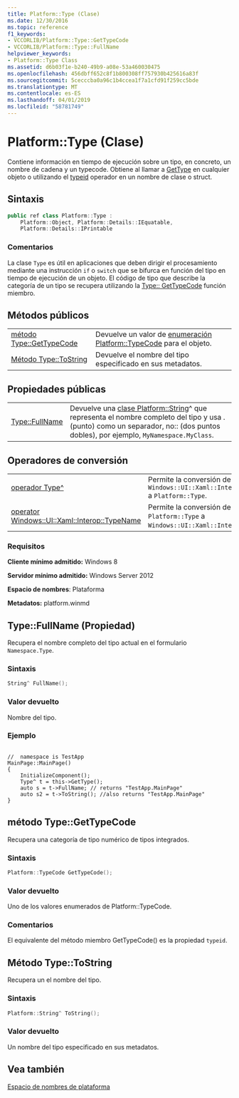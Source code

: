 ```yaml
---
title: Platform::Type (Clase)
ms.date: 12/30/2016
ms.topic: reference
f1_keywords:
- VCCORLIB/Platform::Type::GetTypeCode
- VCCORLIB/Platform::Type::FullName
helpviewer_keywords:
- Platform::Type Class
ms.assetid: d6b03f1e-b240-49b9-a08e-53a460030475
ms.openlocfilehash: 456dbff652c8f1b800308ff757930b425616a83f
ms.sourcegitcommit: 5cecccba0a96c1b4ccea1f7a1cfd91f259cc5bde
ms.translationtype: MT
ms.contentlocale: es-ES
ms.lasthandoff: 04/01/2019
ms.locfileid: "58781749"
---
```

# <a name="platformtype-class"></a>Platform::Type (Clase)

Contiene información en tiempo de ejecución sobre un tipo, en concreto, un nombre de cadena y un typecode. Obtiene al llamar a [GetType](../cppcx/platform-object-class.md#gettype) en cualquier objeto o utilizando el [typeid](../extensions/typeid-cpp-component-extensions.md) operador en un nombre de clase o struct.

## <a name="syntax"></a>Sintaxis

```cpp
public ref class Platform::Type :
    Platform::Object, Platform::Details::IEquatable,
    Platform::Details::IPrintable
```

### <a name="remarks"></a>Comentarios

La clase `Type` es útil en aplicaciones que deben dirigir el procesamiento mediante una instrucción `if` o `switch` que se bifurca en función del tipo en tiempo de ejecución de un objeto. El código de tipo que describe la categoría de un tipo se recupera utilizando la [Type:: GetTypeCode](#gettypecode) función miembro.

## <a name="public-methods"></a>Métodos públicos

|||
|-|-|
|[método Type::GetTypeCode](#gettypecode)|Devuelve un valor de [enumeración Platform::TypeCode](../cppcx/platform-typecode-enumeration.md) para el objeto.|
|[Método Type::ToString](#tostring)|Devuelve el nombre del tipo especificado en sus metadatos.|

## <a name="public-properties"></a>Propiedades públicas

|||
|-|-|
|[Type::FullName](#fullname)|Devuelve una [clase Platform::String](../cppcx/platform-string-class.md)^ que representa el nombre completo del tipo y usa . (punto) como un separador, no:: (dos puntos dobles), por ejemplo, `MyNamespace.MyClass`.|

## <a name="conversion-operators"></a>Operadores de conversión

|||
|-|-|
|[operador Type^](../cppcx/operator-type-hat.md)|Permite la conversión de `Windows::UI::Xaml::Interop::TypeName` a `Platform::Type`.|
|[operator Windows::UI::Xaml::Interop::TypeName](../cppcx/operator-windows-ui-xaml-interop-typename.md)|Permite la conversión de `Platform::Type` a `Windows::UI::Xaml::Interop::TypeName`.|

### <a name="requirements"></a>Requisitos

**Cliente mínimo admitido:** Windows 8

**Servidor mínimo admitido:** Windows Server 2012

**Espacio de nombres**: Plataforma

**Metadatos:** platform.winmd

## <a name="fullname"></a> Type::FullName (Propiedad)

Recupera el nombre completo del tipo actual en el formulario `Namespace.Type`.

### <a name="syntax"></a>Sintaxis

```cpp
String^ FullName();
```

### <a name="return-value"></a>Valor devuelto

Nombre del tipo.
### <a name="example"></a>Ejemplo

```

//  namespace is TestApp
MainPage::MainPage()
{
    InitializeComponent();
    Type^ t = this->GetType();
    auto s = t->FullName; // returns "TestApp.MainPage"
    auto s2 = t->ToString(); //also returns "TestApp.MainPage"
}
```

## <a name="gettypecode"></a> método Type::GetTypeCode

Recupera una categoría de tipo numérico de tipos integrados.

### <a name="syntax"></a>Sintaxis

```cpp
Platform::TypeCode GetTypeCode();
```

### <a name="return-value"></a>Valor devuelto

Uno de los valores enumerados de Platform::TypeCode.

### <a name="remarks"></a>Comentarios

El equivalente del método miembro GetTypeCode() es la propiedad `typeid`.

## <a name="tostring"></a> Método Type::ToString

Recupera un el nombre del tipo.

### <a name="syntax"></a>Sintaxis

```cpp
Platform::String^ ToString();
```

### <a name="return-value"></a>Valor devuelto

Un nombre del tipo especificado en sus metadatos.

## <a name="see-also"></a>Vea también

[Espacio de nombres de plataforma](../cppcx/platform-namespace-c-cx.md)
